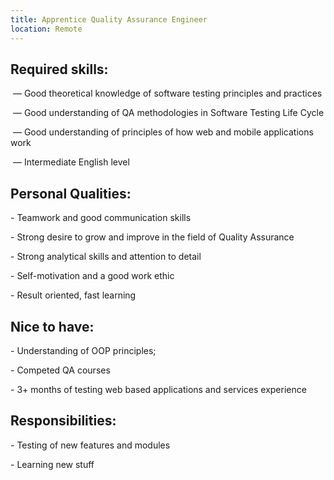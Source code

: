 ```yaml
---
title: Apprentice Quality Assurance Engineer
location: Remote
---
```

## **Required skills:**

 — Good theoretical knowledge of software testing principles and practices

 — Good understanding of QA methodologies in Software Testing Life Cycle

 — Good understanding of principles of how web and mobile applications work

 — Intermediate English level

## **Personal Qualities:**

\- Teamwork and good communication skills

\- Strong desire to grow and improve in the field of Quality Assurance

\- Strong analytical skills and attention to detail

\- Self-motivation and a good work ethic

\- Result oriented, fast learning

## **Nice to have:**

\- Understanding of OOP principles;

\- Competed QA courses

\- 3+ months of testing web based applications and services experience

## **Responsibilities:**

\- Testing of new features and modules

\- Learning new stuff